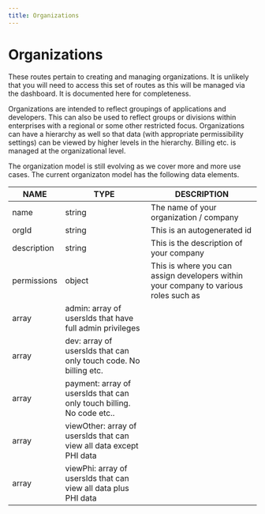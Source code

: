 ```yaml
---
title: Organizations
---
```


# Organizations

These routes pertain to creating and managing organizations. It is unlikely that 
you will need to access this set of routes as this will be managed via the 
dashboard. It is documented here for completeness.

Organizations are intended to reflect groupings of applications and developers. 
This can also be used to reflect groups or divisions within enterprises with a 
regional or some other restricted focus. Organizations can have a hierarchy as 
well so that data (with appropriate permissibility settings) can be viewed by 
higher levels in the hierarchy. Billing etc. is managed at the organizational level. 

The organization model is still evolving as we cover more and more use cases. The current
organizaton model has the following data elements.
    
NAME | TYPE | DESCRIPTION
-----|------|------------
name | string | The name of your organization / company
orgId | string | This is an autogenerated id
description | string | This is the description of your company
permissions | object | This is where you can assign developers within your company to various roles such as
 | array | admin: array of usersIds that have full admin privileges                    
 | array | dev: array of usersIds that can only touch code. No billing etc.           
 | array | payment: array of usersIds that can only touch billing. No code etc..      
 | array | viewOther: array of usersIds that can view all data except PHI data        
 | array | viewPhi: array of usersIds that can view all data plus PHI data

